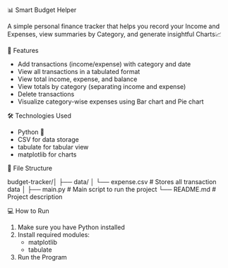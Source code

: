 📊 Smart Budget Helper

A simple  personal finance tracker that helps you record your Income and Expenses, view summaries by Category, and generate insightful Charts📈


🚀 Features

- Add transactions (income/expense) with category and date
- View all transactions in a tabulated format
- View total income, expense, and balance
- View totals by category (separating income and expense)
- Delete transactions
- Visualize category-wise expenses using Bar chart and Pie chart


 🛠 Technologies Used

- Python 🐍
- CSV for data storage
- tabulate for tabular view
- matplotlib for charts


📁 File Structure

budget-tracker/│ 
├── data/ 
│ └── expense.csv # Stores all transaction data 
│ ├── main.py # Main script to run the project 
  └── README.md # Project description



💻 How to Run

1. Make sure you have Python installed
2. Install required modules:
   * matplotlib
   * tabulate
3. Run the Program
